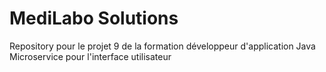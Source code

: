 # MediLabo Solutions
Repository pour le projet 9 de la formation développeur d'application Java
Microservice pour l'interface utilisateur